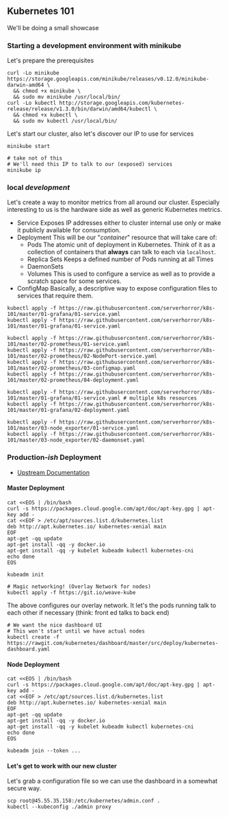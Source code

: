 ## Kubernetes 101

We'll be doing a small showcase

### Starting a development environment with minikube

Let's prepare the prerequisites

```
curl -Lo minikube https://storage.googleapis.com/minikube/releases/v0.12.0/minikube-darwin-amd64 \
  && chmod +x minikube \
  && sudo mv minikube /usr/local/bin/
curl -Lo kubectl http://storage.googleapis.com/kubernetes-release/release/v1.3.0/bin/darwin/amd64/kubectl \
  && chmod +x kubectl \
  && sudo mv kubectl /usr/local/bin/
```

Let's start our cluster, also let's discover our IP to use for services

```
minikube start

# take not of this
# We'll need this IP to talk to our (exposed) services
minikube ip
```

### **local** _development_

Let's create a way to monitor metrics from all around our cluster.
Especially interesting to us is the hardware side as well as generic
Kubernetes metrics.

* Service
  Exposes IP addresses either to cluster internal use only or make it publicly available for consumption.
* Deployment
  This will be our "_container_" resource that will take care of:
  * Pods
    The atomic unit of deployment in Kubernetes. Think of it as a collection of containers that **always** can talk to each via `localhost`.
  * Replica Sets
    Keeps a defined number of Pods running at all Times
  * DaemonSets
  * Volumes
    This is used to configure a service as well as to provide a scratch space for some services.
* ConfigMap
  Basically, a descriptive way to expose configuration files to services that require them.


```
kubectl apply -f https://raw.githubusercontent.com/serverhorror/k8s-101/master/01-grafana/01-service.yaml
kubectl apply -f https://raw.githubusercontent.com/serverhorror/k8s-101/master/01-grafana/01-service.yaml

kubectl apply -f https://raw.githubusercontent.com/serverhorror/k8s-101/master/02-prometheus/01-service.yaml
kubectl apply -f https://raw.githubusercontent.com/serverhorror/k8s-101/master/02-prometheus/02-NodePort-service.yaml
kubectl apply -f https://raw.githubusercontent.com/serverhorror/k8s-101/master/02-prometheus/03-configmap.yaml
kubectl apply -f https://raw.githubusercontent.com/serverhorror/k8s-101/master/02-prometheus/04-deployment.yaml

kubectl apply -f https://raw.githubusercontent.com/serverhorror/k8s-101/master/01-grafana/01-service.yaml # multiple k8s resources
kubectl apply -f https://raw.githubusercontent.com/serverhorror/k8s-101/master/01-grafana/02-deployment.yaml

kubectl apply -f https://raw.githubusercontent.com/serverhorror/k8s-101/master/03-node_exporter/01-service.yaml
kubectl apply -f https://raw.githubusercontent.com/serverhorror/k8s-101/master/03-node_exporter/02-daemonset.yaml
```


### **Production**_-ish_ Deployment

* [Upstream Documentation](http://kubernetes.io/docs/getting-started-guides/kubeadm/)

#### Master Deployment

```
cat <<EOS | /bin/bash
curl -s https://packages.cloud.google.com/apt/doc/apt-key.gpg | apt-key add -
cat <<EOF > /etc/apt/sources.list.d/kubernetes.list
deb http://apt.kubernetes.io/ kubernetes-xenial main
EOF
apt-get -qq update
apt-get install -qq -y docker.io
apt-get install -qq -y kubelet kubeadm kubectl kubernetes-cni
echo done
EOS
```

```
kubeadm init
```

```
# Magic networking! (Overlay Network for nodes)
kubectl apply -f https://git.io/weave-kube
```
The above configures our overlay network. It let's the pods running talk to each other if necessary (think: front ed talks to back end)


```
# We want the nice dashboard UI
# This won't start until we have actual nodes
kubectl create -f https://rawgit.com/kubernetes/dashboard/master/src/deploy/kubernetes-dashboard.yaml
```

#### Node Deployment

```
cat <<EOS | /bin/bash
curl -s https://packages.cloud.google.com/apt/doc/apt-key.gpg | apt-key add -
cat <<EOF > /etc/apt/sources.list.d/kubernetes.list
deb http://apt.kubernetes.io/ kubernetes-xenial main
EOF
apt-get -qq update
apt-get install -qq -y docker.io
apt-get install -qq -y kubelet kubeadm kubectl kubernetes-cni
echo done
EOS

kubeadm join --token ...
```

#### Let's get to work with our new cluster

Let's grab a configuration file so we can use the dashboard in a somewhat secure way.

```
scp root@45.55.35.158:/etc/kubernetes/admin.conf .
kubectl --kubeconfig ./admin proxy
```